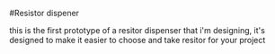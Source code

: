 #Resistor dispener

this is the first prototype of a resitor dispenser that i'm designing, it's designed to make it easier to choose and take resitor for your project
